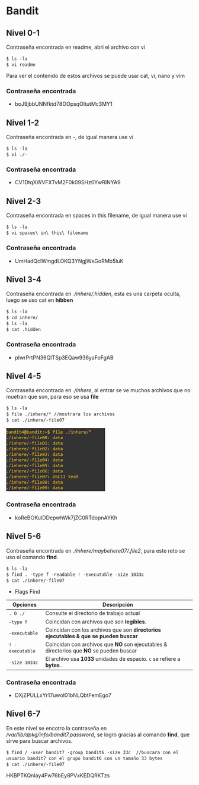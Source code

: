 # Bandit
## Nivel 0-1
Contraseña encontrada en readme, abri el archivo con vi

```
$ ls -la
$ vi readme
```
Para ver el contenido de estos archivos se puede usar cat, vi, nano y vim
### Contraseña encontrada
* boJ9jbbUNNfktd78OOpsqOltutMc3MY1

## Nivel 1-2
Contraseña encontrada en -, de igual manera use vi

```
$ ls -la
$ vi ./-
```
### Contraseña encontrada
* CV1DtqXWVFXTvM2F0k09SHz0YwRINYA9

## Nivel 2-3
Contraseña encontrada en spaces in this filename, de igual manera use vi

```
$ ls -la
$ vi spaces\ in\ this\ filename
```
### Contraseña encontrada
* UmHadQclWmgdLOKQ3YNgjWxGoRMb5luK

## Nivel 3-4
Contraseña encontrada en *./inhere/.hidden*, esta es una carpeta oculta, luego se uso cat en **hibben**

```
$ ls -la
$ cd inhere/
$ ls -la
$ cat .hidden
```
### Contraseña encontrada
* pIwrPrtPN36QITSp3EQaw936yaFoFgAB

## Nivel 4-5
Contraseña encontrada en *./inhere*, al entrar se ve muchos archivos que no muetran que son, para eso se usa **file**

```
$ ls -la
$ file ./inhere/* //mostrara los archivos
$ cat ./inhere/-file07
```
![](https://github.com/LordIosep/Linux_practice/blob/main/Imagenes/File.PNG)

### Contraseña encontrada
* koReBOKuIDDepwhWk7jZC0RTdopnAYKh

## Nivel 5-6
Contraseña encontrada en *./inhere/maybehere07/.file2*, para este reto se uso el comando **find**.

```
$ ls -la
$ find . -type f -readable ! -executable -size 1033c
$ cat ./inhere/-file07
```
* Flags Find

Opciones        | Descripción                                                                                  
--------------- | ----------------------------------------------------------------------------------------
`. O ./ `       | Consulte el directorio de trabajo actual                                                     
`-type f`       | Coincidan con archivos que son **legibles**.                                                 
`-executable`   | Coincidan con los archivos que son **directorios ejecutables  &  que se pueden buscar**      
`! -executable` | Coincidan con archivos que **NO** son ejecutables & directorios que **NO** se pueden buscar  
`-size 1033c`   | El archivo usa **1033** unidades de espacio. `c` se refiere a **bytes** .                    

### Contraseña encontrada
* DXjZPULLxYr17uwoI01bNLQbtFemEgo7

## Nivel 6-7
En este nivel se encotro la contraseña en */var/lib/dpkg/info/bandit7.password*, se logro gracias al comando **find**, que sirve para buscar archivos.
```
$ find / -user bandit7 -group bandit6 -size 33c  //buscara con el usuario bandit7 con el grupo bandit6 con un tamaño 33 bytes
$ cat ./inhere/-file07
```

HKBPTKQnIay4Fw76bEy8PVxKEDQRKTzs
